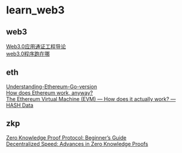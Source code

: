 # learn_web3


## web3
[Web3.0应用通证工程导论](https://mp.weixin.qq.com/s?__biz=MzkyMTI3MTc2NA==&mid=2247484099&idx=2&sn=63f25d95351c2a3dea530eea09da99d6&chksm=c1876e78f6f0e76e9c07adac38c4f0632d0d8abe091dd10ee81dd191301f2663ae261a06e9b5&scene=21#wechat_redirect) \
[web3.0程序跑在哪](https://pdf.dfcfw.com/pdf/H3_AP202203101551703868_1.pdf?1646904546000.pdf)

## eth
[Understanding-Ethereum-Go-version](https://github.com/hsyodyssey/Understanding-Ethereum-Go-version) \
[How does Ethereum work, anyway?](https://preethikasireddy.medium.com/how-does-ethereum-work-anyway-22d1df506369) \
[The Ethereum Virtual Machine (EVM) — How does it actually work? — HASH Data](https://hashgroup.medium.com/the-ethereum-virtual-machine-evm-how-does-it-actually-work-hash-data-bd3dedf3cc70) 

## zkp
[Zero Knowledge Proof Protocol: Beginner’s Guide](https://www.blockchain-council.org/blockchain/zero-knowledge-proof-protocol/) \
[Decentralized Speed: Advances in Zero Knowledge Proofs](https://a16z.com/2022/04/15/zero-knowledge-proofs-hardware-decentralization-innovation/)
